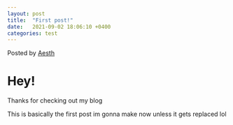 ```yaml
---
layout: post
title:  "First post!"
date:   2021-09-02 18:06:10 +0400
categories: test
---
```


Posted by <a href="https://github.com/aesth1">Aesth</a>
# Hey!
Thanks for checking out my blog 

This is basically the first post im gonna make now unless it gets replaced lol

